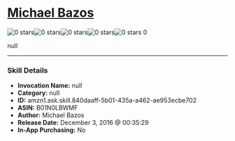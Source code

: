# [Michael Bazos](http://alexa.amazon.com/#skills/amzn1.ask.skill.840daaff-5b01-435a-a462-ae953ecbe702)
![0 stars](../../images/ic_star_border_black_18dp_1x.png)![0 stars](../../images/ic_star_border_black_18dp_1x.png)![0 stars](../../images/ic_star_border_black_18dp_1x.png)![0 stars](../../images/ic_star_border_black_18dp_1x.png)![0 stars](../../images/ic_star_border_black_18dp_1x.png) 0

null

***

### Skill Details

* **Invocation Name:** null
* **Category:** null
* **ID:** amzn1.ask.skill.840daaff-5b01-435a-a462-ae953ecbe702
* **ASIN:** B01N0LBWMF
* **Author:** Michael Bazos
* **Release Date:** December 3, 2016 @ 00:35:29
* **In-App Purchasing:** No
